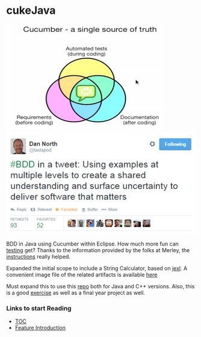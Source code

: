 cukeJava
========
![Image](helloworld/img/Cucumber%20capture.PNG?raw=true)
![Image](helloworld/img/BDDTweet.PNG?raw=true)

BDD in Java using Cucumber within Eclipse. How much more fun can [testing][cukedoc] get? Thanks to the information provided by the folks at Merley, the [instructions][guide] really helped.

Expanded the initial scope to include a String Calculator, based on [jexl][jexl_video]. A convenient image file of the related artifacts is available [here](helloworld/img/CalculatorCapture.PNG)

Must expand this to use this [repo](https://github.com/uklimaschewski/EvalEx.git) both for Java and C++ versions.
Also, this is a good [exercise][grails-spring-cucumber-BDD] as well as a final year project as well.

### Links to start Reading
- [TOC][TOC]
- [Feature Introduction][Feature]

[guide]: http://www.merleysoftware.co.uk/uploads/1/7/4/3/17436105/eclipse_maven_cucumber_setup.doc
[jexl_video]: http://buff.ly/1vaqJJc
[cukedoc]: https://github.com/cucumber/cucumber/wiki/Cucumber-Backgrounder#or-how-i-learned-to-stop-worrying-and-love-testing-start-behaving 
[TOC]: https://github.com/cucumber/cucumber/wiki/A-Table-Of-Content
[Feature]: https://github.com/cucumber/cucumber/wiki/Feature-Introduction
[grails-spring-cucumber-BDD]: https://www.youtube.com/watch?v=tezwRwdb2vE  "BDD Cucumber JVM Groovy Spring"
